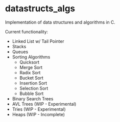 # datastructs_algs
Implementation of data structures and algorithms in C.

Current functionality:
  - Linked List w/ Tail Pointer
  - Stacks
  - Queues
  - Sorting Algorithms
    - Quicksort
    - Merge Sort
    - Radix Sort
    - Bucket Sort
    - Insertion Sort
    - Selection Sort
    - Bubble Sort
  - Binary Search Trees
  - AVL Trees (WIP - Experimental)
  - Tries (WIP - Experimental)
  - Heaps (WIP - Incomplete)
